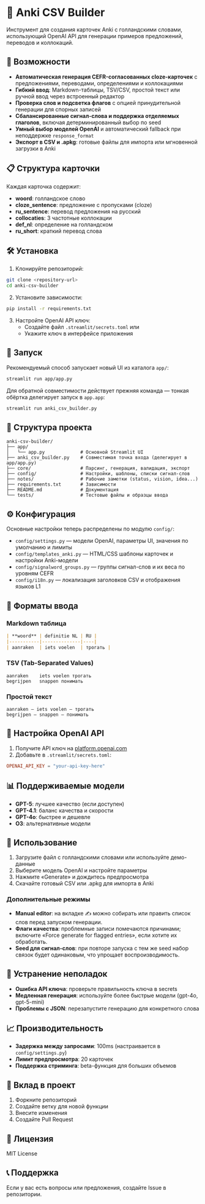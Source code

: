 # 📘 Anki CSV Builder

Инструмент для создания карточек Anki с голландскими словами, использующий OpenAI API для генерации примеров предложений, переводов и коллокаций.

## 🚀 Возможности

- **Автоматическая генерация CEFR-согласованных cloze-карточек** с предложениями, переводами, определениями и коллокациями
- **Гибкий ввод**: Markdown-таблицы, TSV/CSV, простой текст или ручной ввод через встроенный редактор
- **Проверка слов и подсветка флагов** с опцией принудительной генерации для спорных записей
- **Сбалансированные сигнал-слова и поддержка отделяемых глаголов**, включая детерминированный выбор по seed
- **Умный выбор моделей OpenAI** и автоматический fallback при неподдержке `response_format`
- **Экспорт в CSV и .apkg**: готовые файлы для импорта или мгновенной загрузки в Anki

## 📋 Структура карточки

Каждая карточка содержит:
- **woord**: голландское слово
- **cloze_sentence**: предложение с пропусками (cloze)
- **ru_sentence**: перевод предложения на русский
- **collocaties**: 3 частотные коллокации
- **def_nl**: определение на голландском
- **ru_short**: краткий перевод слова

## 🛠️ Установка

1. Клонируйте репозиторий:
```bash
git clone <repository-url>
cd anki-csv-builder
```

2. Установите зависимости:
```bash
pip install -r requirements.txt
```

3. Настройте OpenAI API ключ:
   - Создайте файл `.streamlit/secrets.toml` или
   - Укажите ключ в интерфейсе приложения

## 🚀 Запуск

Рекомендуемый способ запускает новый UI из каталога `app/`:

```bash
streamlit run app/app.py
```

Для обратной совместимости действует прежняя команда — тонкая обёртка делегирует запуск в `app.app`:

```bash
streamlit run anki_csv_builder.py
```

## 📁 Структура проекта

```
anki-csv-builder/
├── app/
│   └── app.py             # Основной Streamlit UI
├── anki_csv_builder.py    # Совместимая точка входа (делегирует в app/app.py)
├── core/                  # Парсинг, генерация, валидация, экспорт
├── config/                # Настройки, шаблоны, списки сигнал-слов
├── notes/                 # Рабочие заметки (status, vision, idea...)
├── requirements.txt       # Зависимости
├── README.md              # Документация
└── tests/                 # Тестовые файлы и образцы ввода
```

## ⚙️ Конфигурация

Основные настройки теперь распределены по модулю `config/`:

- `config/settings.py` — модели OpenAI, параметры UI, значения по умолчанию и лимиты
- `config/templates_anki.py` — HTML/CSS шаблоны карточек и настройки Anki-модели
- `config/signalword_groups.py` — группы сигнал-слов и их веса по уровням CEFR
- `config/i18n.py` — локализация заголовков CSV и отображения языков L1

## 📝 Форматы ввода

### Markdown таблица
```markdown
| **woord** | definitie NL | RU |
|-----------|--------------|----|
| aanraken  | iets voelen  | трогать |
```

### TSV (Tab-Separated Values)
```
aanraken	iets voelen	трогать
begrijpen	snappen	понимать
```

### Простой текст
```
aanraken — iets voelen — трогать
begrijpen — snappen — понимать
```

## 🔧 Настройка OpenAI API

1. Получите API ключ на [platform.openai.com](https://platform.openai.com)
2. Добавьте в `.streamlit/secrets.toml`:
```toml
OPENAI_API_KEY = "your-api-key-here"
```

## 📊 Поддерживаемые модели

- **GPT-5**: лучшее качество (если доступен)
- **GPT-4.1**: баланс качества и скорости
- **GPT-4o**: быстрее и дешевле
- **O3**: альтернативные модели

## 🎯 Использование

1. Загрузите файл с голландскими словами или используйте демо-данные
2. Выберите модель OpenAI и настройте параметры
3. Нажмите «Generate» и дождитесь предпросмотра
4. Скачайте готовый CSV или .apkg для импорта в Anki

### Дополнительные режимы

- **Manual editor**: на вкладке ✍️ можно собирать или править список слов перед запуском генерации.
- **Флаги качества**: проблемные записи помечаются причинами; включите «Force generate for flagged entries», если хотите их обработать.
- **Seed для сигнал-слов**: при повторе запуска с тем же seed набор связок будет одинаковым, что упрощает воспроизводимость.

## 🐛 Устранение неполадок

- **Ошибка API ключа**: проверьте правильность ключа в secrets
- **Медленная генерация**: используйте более быстрые модели (gpt-4o, gpt-5-mini)
- **Проблемы с JSON**: перезапустите генерацию для конкретного слова

## 📈 Производительность

- **Задержка между запросами**: 100ms (настраивается в `config/settings.py`)
- **Лимит предпросмотра**: 20 карточек
- **Поддержка стриминга**: beta-функция для больших объемов

## 🤝 Вклад в проект

1. Форкните репозиторий
2. Создайте ветку для новой функции
3. Внесите изменения
4. Создайте Pull Request

## 📄 Лицензия

MIT License

## 📞 Поддержка

Если у вас есть вопросы или предложения, создайте Issue в репозитории.

